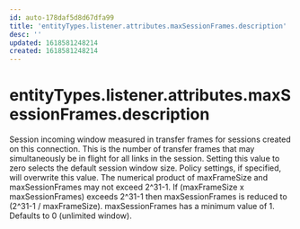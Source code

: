 ```yaml
---
id: auto-178daf5d8d67dfa99
title: 'entityTypes.listener.attributes.maxSessionFrames.description'
desc: ''
updated: 1618581248214
created: 1618581248214
---
```

# entityTypes.listener.attributes.maxSessionFrames.description

Session incoming window measured in transfer frames for sessions created on this connection. This is the number of transfer frames that may simultaneously be in flight for all links in the session. Setting this value to zero selects the default session window size. Policy settings, if specified, will overwrite this value. The numerical product of maxFrameSize and maxSessionFrames may not exceed 2^31-1. If (maxFrameSize x maxSessionFrames) exceeds 2^31-1 then maxSessionFrames is reduced to (2^31-1 / maxFrameSize). maxSessionFrames has a minimum value of 1. Defaults to 0 (unlimited window).